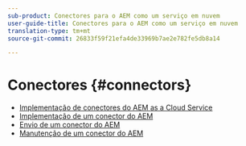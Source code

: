 ```yaml
---
sub-product: Conectores para o AEM como um serviço em nuvem
user-guide-title: Conectores para o AEM como um serviço em nuvem
translation-type: tm+mt
source-git-commit: 26833f59f21efa4de33969b7ae2e782fe5db8a14

---
```



# Conectores {#connectors}

+ [Implementação de conectores do AEM as a Cloud Service](/help/connectors/home.md)
+ [Implementação de um conector do AEM](implement.md)
+ [Envio de um conector do AEM](submit.md)
+ [Manutenção de um conector do AEM](maintain.md)

